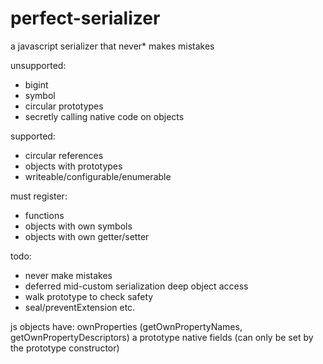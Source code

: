 # perfect-serializer
a javascript serializer that never* makes mistakes

unsupported:
- bigint
- symbol
- circular prototypes
- secretly calling native code on objects

supported:
- circular references
- objects with prototypes
- writeable/configurable/enumerable

must register:
- functions
- objects with own symbols
- objects with own getter/setter

todo:
- never make mistakes
- deferred mid-custom serialization deep object access 
- walk prototype to check safety
- seal/preventExtension etc.

js objects have:
ownProperties (getOwnPropertyNames, getOwnPropertyDescriptors)
a prototype
native fields (can only be set by the prototype constructor)